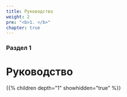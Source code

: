 ```yaml
---
title: Руководство
weight: 2
pre: "<b>1. </b>"
chapter: true
---
```


### Раздел 1

# Руководство

{{% children depth="1" showhidden="true" %}}
